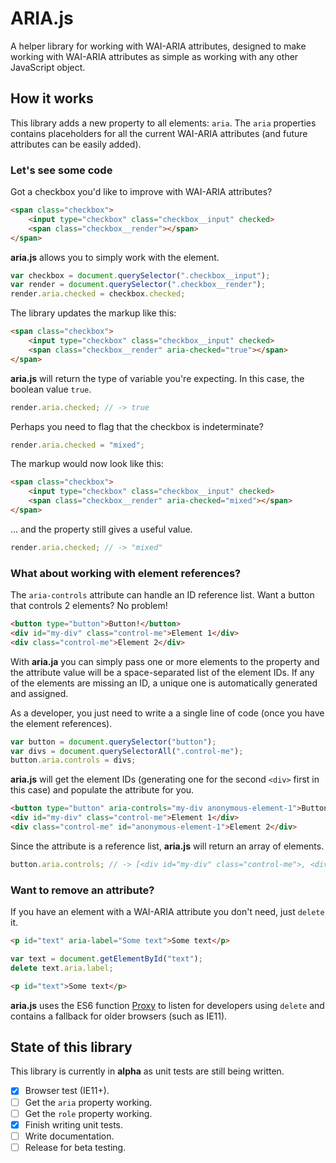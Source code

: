 # ARIA.js

A helper library for working with WAI-ARIA attributes, designed to make working with WAI-ARIA attributes as simple as working with any other JavaScript object.

## How it works

This library adds a new property to all elements: `aria`. The `aria` properties contains placeholders for all the current WAI-ARIA attributes (and future attributes can be easily added).

### Let's see some code

Got a checkbox you'd like to improve with WAI-ARIA attributes?

```html
<span class="checkbox">
    <input type="checkbox" class="checkbox__input" checked>
    <span class="checkbox__render"></span>
</span>
```

**aria.js** allows you to simply work with the element.

```js
var checkbox = document.querySelector(".checkbox__input");
var render = document.querySelector(".checkbox__render");
render.aria.checked = checkbox.checked;
```

The library updates the markup like this:

```html
<span class="checkbox">
    <input type="checkbox" class="checkbox__input" checked>
    <span class="checkbox__render" aria-checked="true"></span>
</span>
```

**aria.js** will return the type of variable you're expecting. In this case, the boolean value `true`.

```js
render.aria.checked; // -> true
```

Perhaps you need to flag that the checkbox is indeterminate?

```js
render.aria.checked = "mixed";
```

The markup would now look like this:

```html
<span class="checkbox">
    <input type="checkbox" class="checkbox__input" checked>
    <span class="checkbox__render" aria-checked="mixed"></span>
</span>
```

... and the property still gives a useful value.

```js
render.aria.checked; // -> "mixed"
```

### What about working with element references?

The `aria-controls` attribute can handle an ID reference list. Want a button that controls 2 elements? No problem!

```html
<button type="button">Button!</button>
<div id="my-div" class="control-me">Element 1</div>
<div class="control-me">Element 2</div>
```

With **aria.ja** you can simply pass one or more elements to the property and the attribute value will be a space-separated list of the element IDs. If any of the elements are missing an ID, a unique one is automatically generated and assigned.

As a developer, you just need to write a a single line of code (once you have the element references).

```js
var button = document.querySelector("button");
var divs = document.querySelectorAll(".control-me");
button.aria.controls = divs;
```

**aria.js** will get the element IDs (generating one for the second `<div>` first in this case) and populate the attribute for you.

```html
<button type="button" aria-controls="my-div anonymous-element-1">Button!</button>
<div id="my-div" class="control-me">Element 1</div>
<div class="control-me" id="anonymous-element-1">Element 2</div>
```

Since the attribute is a reference list, **aria.js** will return an array of elements.

```js
button.aria.controls; // -> [<div id="my-div" class="control-me">, <div class="control-me" id="anonymous-element-1">]
```

### Want to remove an attribute?

If you have an element with a WAI-ARIA attribute you don't need, just `delete` it.

```html
<p id="text" aria-label="Some text">Some text</p>
```

```js
var text = document.getElementById("text");
delete text.aria.label;
```

```html
<p id="text">Some text</p>
```

**aria.js** uses the ES6 function [Proxy](https://developer.mozilla.org/en-US/docs/Web/JavaScript/Reference/Global_Objects/Proxy) to listen for developers using `delete` and contains a fallback for older browsers (such as IE11).

## State of this library

This library is currently in **alpha** as unit tests are still being written.

- [x] Browser test (IE11+).
- [ ] Get the `aria` property working.
- [ ] Get the `role` property working.
- [x] Finish writing unit tests.
- [ ] Write documentation.
- [ ] Release for beta testing.
